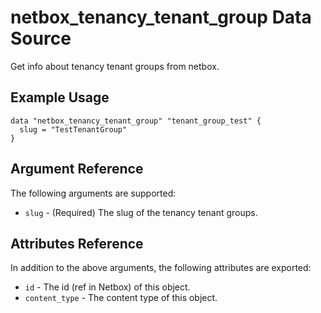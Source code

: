 # netbox\_tenancy\_tenant\_group Data Source

Get info about tenancy tenant groups from netbox.

## Example Usage

```hcl
data "netbox_tenancy_tenant_group" "tenant_group_test" {
  slug = "TestTenantGroup"
}
```

## Argument Reference

The following arguments are supported:
* ``slug`` - (Required) The slug of the tenancy tenant groups.

## Attributes Reference

In addition to the above arguments, the following attributes are exported:
* ``id`` - The id (ref in Netbox) of this object.
* ``content_type`` - The content type of this object.
